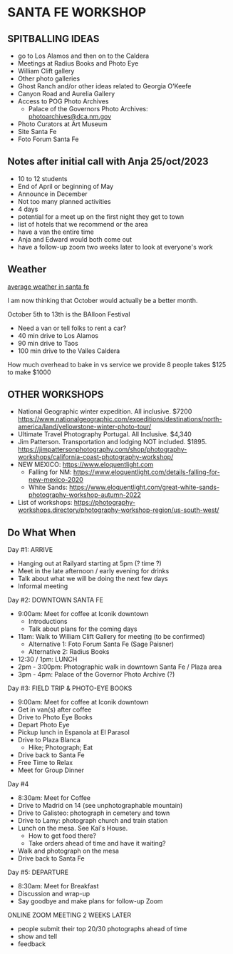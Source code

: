 # SANTA FE WORKSHOP 


## SPITBALLING IDEAS

- go to Los Alamos and then on to the Caldera
- Meetings at Radius Books and Photo Eye
- William Clift gallery
- Other photo galleries
- Ghost Ranch and/or other ideas related to Georgia O'Keefe
- Canyon Road and Aurelia Gallery
- Access to POG Photo Archives
    - Palace of the Governors Photo Archives: photoarchives@dca.nm.gov
- Photo Curators at Art Museum
- Site Santa Fe
- Foto Forum Santa Fe

## Notes after initial call with Anja 25/oct/2023

- 10 to 12 students
- End of April or beginning of May
- Announce in December
- Not too many planned activities
- 4 days
- potential for a meet up on the first night they get to town
- list of hotels that we recommend or the area
- have a van the entire time
- Anja and Edward would both come out
- have a follow-up zoom two weeks later to look at everyone's work

## Weather

[average weather in santa fe](https://www.timeanddate.com/weather/usa/santa-fe/climate)


I am now thinking that October would actually be a better month.

October 5th to 13th is the BAlloon Festival

- Need a van or tell folks to rent a car?
- 40 min drive to Los Alamos
- 90 min drive to Taos
- 100 min drive to the Valles Caldera

How much overhead to bake in vs service we provide
8 people takes $125 to make $1000

## OTHER WORKSHOPS

- National Geographic winter expedition. All inclusive. $7200 https://www.nationalgeographic.com/expeditions/destinations/north-america/land/yellowstone-winter-photo-tour/
- Ultimate Travel Photography Portugal. All Inclusive. $4,340 
- Jim Patterson. Transportation and lodging NOT included. $1895. https://jimpattersonphotography.com/shop/photography-workshops/california-coast-photography-workshop/
- NEW MEXICO: https://www.eloquentlight.com
    - Falling for NM: https://www.eloquentlight.com/details-falling-for-new-mexico-2020
    - White Sands: https://www.eloquentlight.com/great-white-sands-photography-workshop-autumn-2022 
- List of workshops: https://photography-workshops.directory/photography-workshop-region/us-south-west/


## Do What When

Day #1: ARRIVE
- Hanging out at Railyard starting at 5pm (? time ?)
- Meet in the late afternoon / early evening for drinks
- Talk about what we will be doing the next few days
- Informal meeting

Day #2: DOWNTOWN SANTA FE
- 9:00am: Meet for coffee at Iconik downtown
    - Introductions
    - Talk about plans for the coming days
- 11am: Walk to William Clift Gallery for meeting (to be confirmed)
    - Alternative 1: Foto Forum Santa Fe (Sage Paisner)
    - Alternative 2: Radius Books
- 12:30 / 1pm: LUNCH
- 2pm - 3:00pm: Photographic walk in downtown Santa Fe / Plaza area
- 3pm - 4pm: Palace of the Governor Photo Archive (?)

Day #3: FIELD TRIP & PHOTO-EYE BOOKS
- 9:00am: Meet for coffee at Iconik downtown
- Get in van(s) after coffee
- Drive to Photo Eye Books
- Depart Photo Eye 
- Pickup lunch in Espanola at El Parasol
- Drive to Plaza Blanca
    - Hike; Photograph; Eat
- Drive back to Santa Fe
- Free Time to Relax
- Meet for Group Dinner

Day #4 
- 8:30am: Meet for Coffee
- Drive to Madrid on 14 (see unphotographable mountain)
- Drive to Galisteo: photograph in cemetery and town
- Drive to Lamy: photograph church and train station
- Lunch on the mesa. See Kai's House.
    - How to get food there?
    - Take orders ahead of time and have it waiting?
- Walk and photograph on the mesa
- Drive back to Santa Fe

Day #5: DEPARTURE
- 8:30am: Meet for Breakfast
- Discussion and wrap-up
- Say goodbye and make plans for follow-up Zoom

ONLINE ZOOM MEETING 2 WEEKS LATER
- people submit their top 20/30 photographs ahead of time
- show and tell
- feedback


